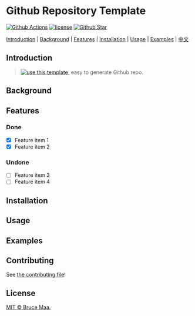 # Github Repository Template

[![Github Actions][github-action-image]][github-repo-url]
[![license][license-image]](LICENSE)
[![Github Star][github-repo-star-image]][github-repo-url]

[Introduction](#introduction) | [Background](#background) | [Features](#features) | [Installation](#installation) | [Usage](#usage) | [Examples](#examples) | [中文](README.zh-CN.md)

## Introduction

> [![use this template][use-this-template]][generate], easy to generate Github repo.

## Background

## Features

### Done

- [x] Feature item 1
- [x] Feature item 2

### Undone

- [ ] Feature item 3
- [ ] Feature item 4

## Installation

## Usage

## Examples

## Contributing

See [the contributing file](CONTRIBUTING.md)!

## License

[MIT © Bruce Maa.](LICENSE)

[github-action-image]: https://github.com/GithubTemplate/github-repository-template/workflows/GithubRepositoryTemplate/badge.svg
[github-repo-url]: https://github.com/GithubTemplate/github-repository-template
[license-image]: https://img.shields.io/badge/license-MIT-green.svg
[github-repo-star-image]: https://img.shields.io/github/stars/GithubTemplate/github-repository-template.svg?style=social
[use-this-template]: https://img.shields.io/badge/-use%20this%20template-brightgreen.svg
[generate]: https://github.com/GithubTemplate/github-repository-template/generate
